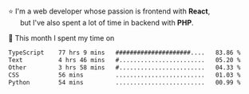 ⭐ I'm a web developer whose passion is frontend with <b>React</b>,<br/>
&nbsp; &nbsp; &nbsp; but I've also spent a lot of time in backend with <b>PHP</b>.

📅 This month I spent my time on

<!--START_SECTION:waka-->

```txt
TypeScript    77 hrs 9 mins   #####################....   83.86 %
Text          4 hrs 46 mins   #........................   05.20 %
Other         3 hrs 58 mins   #........................   04.33 %
CSS           56 mins         .........................   01.03 %
Python        54 mins         .........................   00.99 %
```

<!--END_SECTION:waka-->
